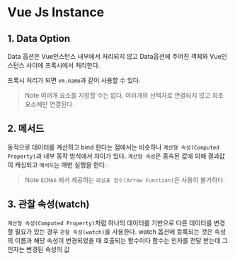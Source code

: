 # Vue Js Instance 
## 1. Data Option 
Data 옵션은 Vue인스턴스 내부에서 처리되지 않고 Data옵션에 주어진 객체와 Vue인스턴스 사이에 프록시에서 처리한다. 

프록시 처리가 되면 `vm.name`과 같이 사용할 수 있다. 
> Note 여러개 요소를 지정할 수는 없다. 여러개의 선택자로 연결되지 않고 최초 요소에만 연결된다. 

## 2. 메서드
동적으로 데이터를 계산하고 bind 한다는 점에서는 비슷하나 `계산형 속성(Computed Property)`과 내부 동작 방식에서 차이가 있다. `계산형 속성`은 종속된 값에 의해 결과값이 캐싱되고 `메서드`는 매번 실행을 한다. 
> Note `ECMA6` 에서 제공하는 `화살표 함수(Arrow Function)`은 사용이 불가하다. 

## 3. 관찰 속성(watch)
`계산형 속성(Computed Property)`처럼 하나의 데이터를 기반으로 다른 데이터를 변경할 필요가 있는 경우 `관찰 속성(watch)`을 사용한다. 
watch 옵션에 등록되는 것은 속성의 이름과 해당 속성이 변경되었을 때 호출되는 함수이다 함수는 인자를 전달 받는데 그 인자는 변경된 속성의 값 
